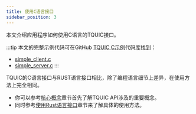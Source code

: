 ```yaml
---
title: 使用C语言接口
sidebar_position: 3
---
```


本文介绍应用程序如何使用C语言的TQUIC接口。

:::tip
本文的完整示例代码可在GitHub [TQUIC C示例](https://github.com/tquic-group/tquic-example-c)代码库找到：
* [simple_client.c](https://github.com/tquic-group/tquic-example-c/blob/main/simple_client.c)
* [simple_server.c](https://github.com/tquic-group/tquic-example-c/blob/main/simple_server.c)
::: 

TQUIC的C语言接口与RUST语言接口相比，除了编程语言细节上差异，在使用方法上完全相同。
* 你可以参考[核心概念](./core_concepts/)章节首先了解TQUIC API涉及的重要概念。
* 同时参考[使用Rust语言接口](./rust/)章节来了解具体的使用方法。
    
